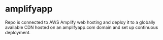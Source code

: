 # amplifyapp
Repo is connected to AWS Amplify web hosting and deploy it to a globally available CDN hosted on an amplifyapp.com domain and set up continuous deployment.
